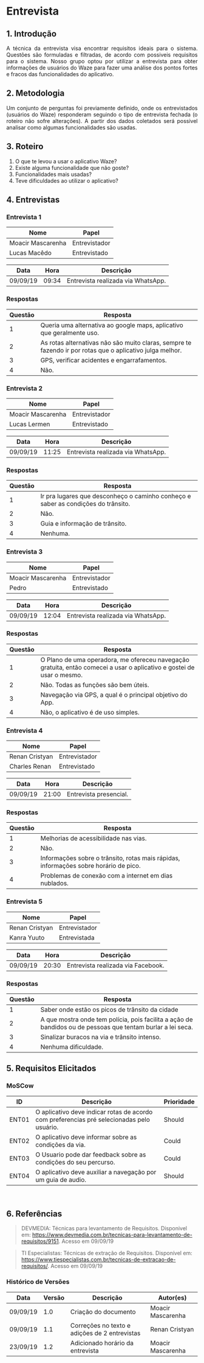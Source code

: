 # Entrevista

## 1. Introdução
<p align = "justify">
A técnica da entrevista visa encontrar requisitos ideais para o sistema. Questões são formuladas  e filtradas, de acordo com possiveis requisitos para o sistema. Nosso grupo optou por utilizar a entrevista para obter informações de usuários do Waze para fazer uma análise dos pontos fortes e fracos das funcionalidades do aplicativo.
</p>

## 2. Metodologia
<p align = "justify">
 Um conjunto de perguntas foi previamente definido, onde os entrevistados (usuários do Waze) responderam seguindo o tipo de entrevista fechada (o roteiro não sofre alterações). A partir dos dados coletados será possivel analisar como algumas funcionalidades são usadas.
 </p>
 
## 3. Roteiro
1. O que te levou a usar o aplicativo Waze?
2. Existe alguma funcionalidade que não goste?
3. Funcionalidades mais usadas?
4. Teve dificuldades ao utilizar o aplicativo?

## 4. Entrevistas

### **Entrevista 1**
Nome | Papel 
-----|------
Moacir Mascarenha| Entrevistador
Lucas Macêdo| Entrevistado

Data|Hora |Descrição
----|-----|---------
09/09/19 | 09:34 | Entrevista realizada via WhatsApp.


### Respostas

Questão | Resposta
--------|---------
 1   | Queria uma alternativa ao google maps, aplicativo que geralmente uso.
 2|As rotas alternativas não são muito claras, sempre te fazendo ir por rotas que o aplicativo julga melhor.
 3|GPS, verificar acidentes e engarrafamentos.
 4|Não.

### **Entrevista 2**
Nome | Papel 
-----|-----
Moacir Mascarenha| Entrevistador
Lucas Lermen| Entrevistado

Data|Hora |Descrição
----|-----|---------
09/09/19 | 11:25 | Entrevista realizada via WhatsApp.

### Respostas
Questão | Resposta
--------|---------
1|Ir pra lugares que desconheço o caminho conheço e saber as condições do trânsito.
2|Não.
3|Guia e informação de trânsito.
4|Nenhuma.

### **Entrevista 3**
Nome | Papel 
-----|-----
Moacir Mascarenha | Entrevistador
Pedro | Entrevistado

Data|Hora |Descrição
----|-----|---------
09/09/19 | 12:04 | Entrevista realizada via WhatsApp.

### Respostas
Questão | Resposta
--------|---------
1|O Plano de uma operadora, me ofereceu navegação gratuita, então comecei a usar o aplicativo e gostei de usar o mesmo.
2|Não. Todas as funções são bem úteis.
3|Navegação via GPS, a qual é o principal objetivo do App.
4|Não, o aplicativo é de uso simples.

### **Entrevista 4**
Nome | Papel
-----|------
Renan Cristyan | Entrevistador
Charles Renan | Entrevistado

Data|Hora |Descrição
----|-----|---------
09/09/19 | 21:00| Entrevista presencial.

### Respostas
Questão | Resposta
--------|---------
1|Melhorias de acessibilidade nas vias.
2|Não.
3|Informações sobre o trânsito, rotas mais rápidas, informações sobre horário de pico.
4|Problemas de conexão com a internet em dias nublados.

### **Entrevista 5**
Nome | Papel
-----|------
Renan Cristyan | Entrevistador
Kanra Yuuto | Entrevistada

Data|Hora |Descrição
----|-----|---------
09/09/19 | 20:30 | Entrevista realizada via Facebook.

### Respostas
Questão | Resposta
--------|---------
1|Saber onde estão os picos de trânsito da cidade
2|A que mostra onde tem polícia, pois facilita a ação de bandidos ou de pessoas que tentam burlar a lei seca.
3|Sinalizar buracos na via e trânsito intenso.
4|Nenhuma dificuldade.

## 5. Requisitos Elicitados

### MoSCow

ID | Descrição | Prioridade
---|-----------|-----------
ENT01| O aplicativo deve indicar rotas de acordo com preferencias pré selecionadas pelo usuário.|Should
ENT02|O aplicativo deve informar sobre as condições da via.|Could
ENT03|O Usuario pode dar feedback sobre as condições do seu percurso.|Could
ENT04| O aplicativo deve auxiliar a navegação por um guia de audio.|Should

</br>

## 6. Referências
>DEVMEDIA: Técnicas para levantamento de Requisitos. Disponivel em: https://www.devmedia.com.br/tecnicas-para-levantamento-de-requisitos/9151. Acesso em 09/09/19

>TI Especialistas: Técnicas de extração de Requisitos. Disponível em: https://www.tiespecialistas.com.br/tecnicas-de-extracao-de-requisitos/. Acesso em 09/09/19

### Histórico de Versões

|Data|Versão|Descrição|Autor(es)|
|----|------|---------|---------|
09/09/19|1.0|Criação do documento|Moacir Mascarenha|
09/09/19|1.1|Correções no texto e adições de 2 entrevistas|Renan Cristyan
|23/09/19|1.2|Adicionado horário da entrevista|Moacir Mascarenha|